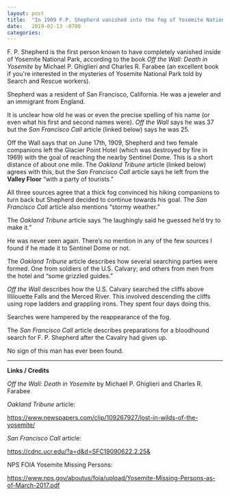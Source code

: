```yaml
---
layout: post
title:  "In 1909 F.P. Shepherd vanished into the fog of Yosemite National Park"
date:   2019-02-13 -0700
categories:
---
```

F. P. Shepherd is the first person known to have completely vanished inside of Yosemite National Park, according to the book *Off the Wall: Death in Yosemite* by Michael P. Ghiglieri and Charles R. Farabee (an excellent book if you're interested in the mysteries of Yosemite National Park told by Search and Rescue workers).


Shepherd was a resident of San Francisco, California.  He was a jeweler and an immigrant from England.


It is unclear how old he was or even the precise spelling of his name (or even what his first and second names were).  *Off the Wall* says he was 37 but the *San Francisco Call* article (linked below) says he was 25.


Off the Wall says that on June 17th, 1909, Shepherd and two female companions left the Glacier Point Hotel (which was destroyed by fire in 1969) with the goal of reaching the nearby Sentinel Dome.  This is a short distance of about one mile.  The *Oakland Tribune* article (linked below) agrees with this, but the *San Francisco Call* article says he left from the **Valley Floor** “with a party of tourists.”


All three sources agree that a thick fog convinced his hiking companions to turn back but Shepherd decided to continue towards his goal.  The *San Francisco Call* article also mentions “stormy weather.”


The *Oakland Tribune* article says “he laughingly said he guessed he’d try to make it.”


He was never seen again.  There’s no mention in any of the few sources I found if he made it to Sentinel Dome or not.


The *Oakland Tribune* article describes how several searching parties were formed.  One from soldiers of the U.S. Calvary; and others from men from the hotel and “some grizzled guides.”


*Off the Wall* describes how the U.S. Calvary searched the cliffs above Illilouette Falls and the Merced River.  This involved descending the cliffs using rope ladders and grappling irons.  They spent four days doing this.


Searches were hampered by the reappearance of the fog.


The *San Francisco Call* article describes preparations for a bloodhound search for F. P. Shepherd after the Cavalry had given up.


No sign of this man has ever been found.


----


**Links / Credits**


*Off the Wall: Death in Yosemite* by Michael P. Ghiglieri and Charles R. Farabee



*Oakland Tribune* article:

<https://www.newspapers.com/clip/109267927/lost-in-wilds-of-the-yosemite/>



*San Francisco Call* article:

<https://cdnc.ucr.edu/?a=d&d=SFC19090622.2.25&>



NPS FOIA Yosemite Missing Persons:

<https://www.nps.gov/aboutus/foia/upload/Yosemite-Missing-Persons-as-of-March-2017.pdf>

